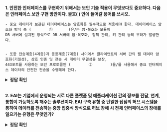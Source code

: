 **1. 안전한 인터페이스를 구현하기 위해서는 보안 기술 적용이 무엇보다도 중요하다. 다음은 인터페이스 보안 구현 방안이다. 괄호(      ) 안에 들어갈 용어를 쓰시오.**
```
- 중요 데이터가 보관된 데이터베이스는 암호화를 필수적으로 적용해야 한다. 데이터베이스 암호화 방식 중 (        ①       )은/는 암·복호화 모듈이 
DB 서버에 설치된 방식으로 DB 서버에 암·복호화, 정책 관리, 키 관리 등의 부하가 발생한다.


- 또한 전송계층(4계층)과 응용계층(7계층) 사이에서 클라이언트와 서버 간의 웹 데이터 암호화(기밀성), 상호 인증 및 전송 시 데이터 무결성을 보장, 
443포트를 사용하는 보안 프로토콜인 (        ②        )을/를 사용해서 중요 인터페이스 데이터의 안전한 전송을 수행해야 한다.
```

<details>
<summary><b>정답 확인</b></summary>
<div markdown="1">

① Plug-in (방식)

② SSL/TLS (= SSL = TLS)

</div>
</details>
</br>

**2. EAI는 기업에서 운영되는 서로 다른 플랫폼 및 애플리케이션 간의 정보를 전달, 연계, 통합이 가능하도록 해주는 솔루션이다. EAI 구축 유형 중 단일한 접점의 허브 시스템을 통하여 데이터를 전송하는 중앙 집중식 방식으로 허브 장애 시 전체 인터페이스의 장애를 일으키는 유형은 무엇인가?**

<details>
<summary><b>정답 확인</b></summary>
<div markdown="1">

허브 앤 스포크(Hub & Spoke)

</div>
</details>
</br>